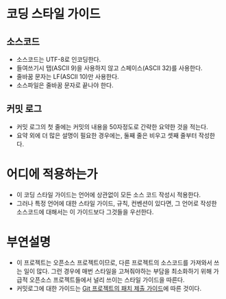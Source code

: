 코딩 스타일 가이드
==================

소스코드
--------

* 소스코드는 UTF-8로 인코딩한다.
* 들여쓰기시 탭(ASCII 9)을 사용하지 않고 스페이스(ASCII 32)를 사용한다.
* 줄바꿈 문자는 LF(ASCII 10)만 사용한다.
* 소스파일은 줄바꿈 문자로 끝나야 한다.

커밋 로그
---------

* 커밋 로그의 첫 줄에는 커밋의 내용을 50자정도로 간략한 요약한 것을 적는다.
* 요약 외에 더 많은 설명이 필요한 경우에는, 둘째 줄은 비우고 셋째 줄부터 작성한다.

어디에 적용하는가
=================

* 이 코딩 스타일 가이드는 언어에 상관없이 모든 소스 코드 작성시 적용한다.
* 그러나 특정 언어에 대한 스타일 가이드, 규칙, 컨벤션이 있다면, 그 언어로 작성한 소스코드에 대해서는 이 가이드보다 그것들을 우선한다.

부연설명
========

* 이 프로젝트는 오픈소스 프로젝트이므로, 다른 프로젝트의 소스코드를 가져와서 쓰는 일이 많다. 그런 경우에 매번 스타일을 고쳐줘야하는 부담을 최소화하기 위해 가급적 오픈소스 프로젝트들에서 널리 쓰이는 스타일 가이드을 따른다.
* 커밋로그에 대한 가이드는 [Git 프로젝트의 패치 제출 가이드](http://git.kernel.org/?p=git/git.git;a=blob;f=Documentation/SubmittingPatches;hb=HEAD)에 따른 것이다.
